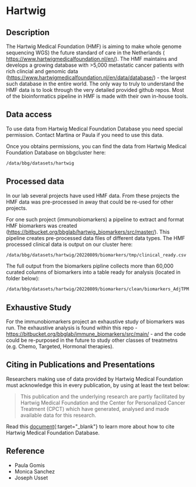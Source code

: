 # Hartwig

## Description

The Hartwig Medical Foundation (HMF) is aiming to make whole genome sequencing WGS) the future standard of care in the
Netherlands ( <https://www.hartwigmedicalfoundation.nl/en/>). The HMF maintains and develops a growing database
with >5,000 metastatic cancer patients with rich clincial and genomic data
(<https://www.hartwigmedicalfoundation.nl/en/data/database/>) - the largest such database in the entire world.
The only way to truly to understand the HMF data is to look through the very detailed provided github repos.
Most of the bioinformatics pipeline in HMF is made with their own in-house tools.

## Data access

To use data from Hartwig Medical Foundation Database you need special permission. Contact Martina or
Paula if you need to use this data.

Once you obtains permissions, you can find the data from Hartwig Medical Foundation Database on bbgcluster here:

```bash
/data/bbg/datasets/hartwig
```

## Processed data

In our lab several projects have used HMF data. From these projects the HMF data was pre-processed in away that
could be re-used for other projects.  

For one such project (immunobiomarkers) a pipeline to extract and format HMF biomarkers was created
(<https://bitbucket.org/bbglab/hartwig_biomarkers/src/master/>). This pipeline creates pre-processed data files of
different data types. The HMF processed clinical data is output on our cluster here:

```bash
/data/bbg/datasets/hartwig/20220809/biomarkers/tmp/clinical_ready.csv
```

The full output from the biomarkers pipline collects more than 60,000 curated columns of biomarkers into a table
ready for analysis (located in folder below):

```bash
/data/bbg/datasets/hartwig/20220809/biomarkers/clean/biomarkers_AdjTPM.csv
```

## Exhaustive Study

For the immunobiomarkers project an exhaustive study of biomarkers was run. The exhaustive analysis is found
within this repo - <https://bitbucket.org/bbglab/immune_biomarkers/src/main/> - and the code could be re-purposed in
the future to study other classes of treatmetns (e.g. Chemo, Targeted, Hormonal therapies).

## Citing in Publications and Presentations

Researchers making use of data provided by Hartwig Medical Foundation must acknowledge this in every publication,
by using at least the text below:

> This publication and the underlying research are partly facilitated by Hartwig Medical Foundation and the Center
> for Personalized Cancer Treatment (CPCT) which have generated, analysed and made available data for this research.

Read this [document](https://www.hartwigmedicalfoundation.nl/wp-content/uploads/2022/01/Publication-Policy-Annex-IV-License-Agreement-EN.pdf){:target="_blank"} <!-- markdownlint-disable MD013 -->
to learn more about how to cite Hartwig Medical Foundation Database.

## Reference

- Paula Gomis
- Monica Sanchez
- Joseph Usset
